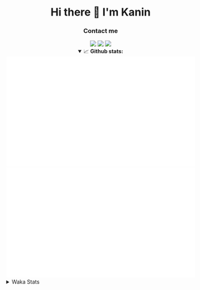 <div align="center">
 <h1>Hi there 👋 I'm Kanin</h1>
 <h3>Contact me</h3>
 <a href="mailto:im@kanin.dev"><img src="https://img.shields.io/badge/gmail-%23D14836.svg?&style=for-the-badge&logo=gmail&logoColor=white"/></a>
 <a href="https://twitter.com/KaninDev"><img src="https://img.shields.io/badge/twitter-%231DA1F2.svg?&style=for-the-badge&logo=twitter&logoColor=white"/></a>
 <a href="https://www.linkedin.com/in/KaninDev"><img src="https://img.shields.io/badge/linkedin-%230077B5.svg?&style=for-the-badge&logo=linkedin&logoColor=white"/></a>
<details open>
  <summary>📈 <b>Github stats:</b></summary>
  <img src="https://github.com/Kanin/Kanin/blob/master/scripts/GitHubStats/generated/overview.svg"/>
  <img src="https://github.com/Kanin/Kanin/blob/master/scripts/GitHubStats/generated/languages.svg"/>
</details>
</div>

<details>
 <summary>Waka Stats</summary>

<!--START_SECTION:waka-->
![Code Time](http://img.shields.io/badge/Code%20Time-2%2C076%20hrs%2032%20mins-blue)

![Profile Views](http://img.shields.io/badge/Profile%20Views-0-blue)

![Lines of code](https://img.shields.io/badge/From%20Hello%20World%20I%27ve%20Written-872.3%20thousand%20lines%20of%20code-blue)

**🐱 My GitHub Data** 

> 📦 101.9 kB Used in GitHub's Storage 
 > 
> 🏆 493 Contributions in the Year 2023
 > 
> 🚫 Not Opted to Hire
 > 
> 📜 22 Public Repositories 
 > 
> 🔑 10 Private Repositories 
 > 
**I'm an Early 🐤** 

```text
🌞 Morning                2209 commits        ██████░░░░░░░░░░░░░░░░░░░   24.71 % 
🌆 Daytime                2718 commits        ████████░░░░░░░░░░░░░░░░░   30.41 % 
🌃 Evening                2627 commits        ███████░░░░░░░░░░░░░░░░░░   29.39 % 
🌙 Night                  1385 commits        ████░░░░░░░░░░░░░░░░░░░░░   15.49 % 
```
📅 **I'm Most Productive on Monday** 

```text
Monday                   1659 commits        █████░░░░░░░░░░░░░░░░░░░░   18.56 % 
Tuesday                  1208 commits        ███░░░░░░░░░░░░░░░░░░░░░░   13.51 % 
Wednesday                835 commits         ██░░░░░░░░░░░░░░░░░░░░░░░   09.34 % 
Thursday                 1320 commits        ████░░░░░░░░░░░░░░░░░░░░░   14.77 % 
Friday                   1461 commits        ████░░░░░░░░░░░░░░░░░░░░░   16.34 % 
Saturday                 891 commits         ██░░░░░░░░░░░░░░░░░░░░░░░   09.97 % 
Sunday                   1565 commits        ████░░░░░░░░░░░░░░░░░░░░░   17.51 % 
```


📊 **This Week I Spent My Time On** 

```text
🕑︎ Time Zone: America/New_York

💬 Programming Languages: 
Python                   3 hrs 28 mins       ████████████████████████░   95.66 % 
Text                     7 mins              █░░░░░░░░░░░░░░░░░░░░░░░░   03.33 % 
XML                      1 min               ░░░░░░░░░░░░░░░░░░░░░░░░░   00.57 % 
Markdown                 0 secs              ░░░░░░░░░░░░░░░░░░░░░░░░░   00.34 % 
requirements.txt         0 secs              ░░░░░░░░░░░░░░░░░░░░░░░░░   00.07 % 

🔥 Editors: 
PyCharm                  3 hrs 38 mins       █████████████████████████   100.00 % 

🐱‍💻 Projects: 
BB-CommunityBot          3 hrs 24 mins       ███████████████████████░░   93.45 % 
Naila.py                 14 mins             ██░░░░░░░░░░░░░░░░░░░░░░░   06.47 % 
Unknown Project          0 secs              ░░░░░░░░░░░░░░░░░░░░░░░░░   00.08 % 

💻 Operating System: 
Windows                  3 hrs 38 mins       █████████████████████████   100.00 % 
```

**I Mostly Code in Python** 

```text
Python                   26 repos            ██████████████░░░░░░░░░░░   57.78 % 
Java                     7 repos             ████░░░░░░░░░░░░░░░░░░░░░   15.56 % 
JavaScript               4 repos             ██░░░░░░░░░░░░░░░░░░░░░░░   08.89 % 
Kotlin                   2 repos             █░░░░░░░░░░░░░░░░░░░░░░░░   04.44 % 
HTML                     2 repos             █░░░░░░░░░░░░░░░░░░░░░░░░   04.44 % 
```



**Timeline**

![Lines of Code chart](https://raw.githubusercontent.com/Kanin/Kanin/master/assets/bar_graph.png)


 Last Updated on 10/08/2023 23:34:10 UTC
<!--END_SECTION:waka-->
</details>
